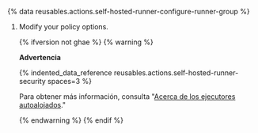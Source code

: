 {% data reusables.actions.self-hosted-runner-configure-runner-group %}
1. Modify your policy options.

   {% ifversion not ghae %}
   {% warning %}

   **Advertencia**

   {% indented_data_reference reusables.actions.self-hosted-runner-security spaces=3 %}

   Para obtener más información, consulta "[Acerca de los ejecutores autoalojados](/actions/hosting-your-own-runners/about-self-hosted-runners#self-hosted-runner-security-with-public-repositories)."

   {% endwarning %}
   {% endif %}
